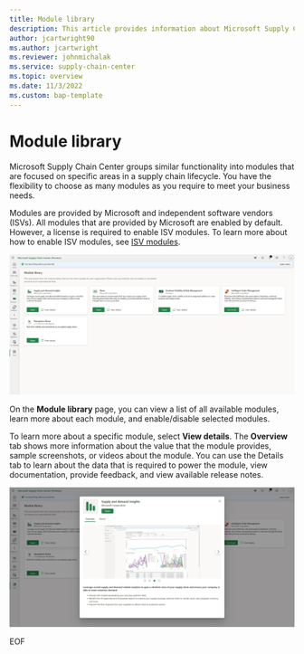 ```yaml
---
title: Module library
description: This article provides information about Microsoft Supply Chain Center's Module library.
author: jcartwright90
ms.author: jcartwright
ms.reviewer: johnmichalak
ms.service: supply-chain-center
ms.topic: overview
ms.date: 11/3/2022
ms.custom: bap-template
---
```


# Module library

Microsoft Supply Chain Center groups similar functionality into modules that are focused on specific areas in a supply chain lifecycle. You have the flexibility to choose as many modules as you require to meet your business needs.

Modules are provided by Microsoft and independent software vendors (ISVs). All modules that are provided by Microsoft are enabled by default. However, a license is required to enable ISV modules. To learn more about how to enable ISV modules, see [ISV modules](isv-modules.md).

![Screenshot of the module library](media/module-library-modules-list.png)


On the **Module library** page, you can view a list of all available modules, learn more about each module, and enable/disable selected modules.

To learn more about a specific module, select **View details**. The **Overview** tab shows more information about the value that the module provides, sample screenshots, or videos about the module. You can use the Details tab to learn about the data that is required to power the module, view documentation, provide feedback, and view available release notes.

![Screenshot of the details for the Supply and demand insights module/](media/module-library-supply-and-demand-details.png)

EOF